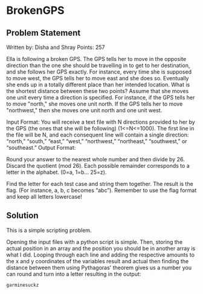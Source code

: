 # BrokenGPS
## Problem Statement
Written by: Disha and Shray
Points: 257

Ella is following a broken GPS. The GPS tells her to move in the opposite direction than the one she should be travelling in to get to her destination, and she follows her GPS exactly. For instance, every time she is supposed to move west, the GPS tells her to move east and she does so. Eventually she ends up in a totally different place than her intended location. What is the shortest distance between these two points? Assume that she moves one unit every time a direction is specified. For instance, if the GPS tells her to move "north," she moves one unit north. If the GPS tells her to move "northwest," then she moves one unit north and one unit west.

Input Format:
You will receive a text file with N directions provided to her by the GPS (the ones that she will be following) (1<=N<=1000). The first line in the file will be N, and each consequent line will contain a single direction: “north,” “south,” “east,” “west,” “northwest,” “northeast,” “southwest,” or “southeast.”
Output Format:

Round your answer to the nearest whole number and then divide by 26. Discard the quotient (mod 26). Each possible remainder corresponds to a letter in the alphabet. (0=a, 1=b… 25=z).

Find the letter for each test case and string them together. The result is the flag. (For instance, a, b, c becomes “abc”). Remember to use the flag format and keep all letters lowercase!

## Solution
This is a simple scripting problem.

Opening the input files with a python script is simple. Then, storing the actual position in an array and the position you should be in another array is what I did. Looping through each line and adding the respective amounts to the x and y coordinates of the variables result and actual then finding the distance between them using Pythagoras' theorem gives us a number you can round and turn into a letter resulting in the output:
```
garminesuckz
```
